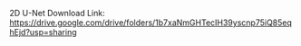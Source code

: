 2D U-Net Download Link: 
https://drive.google.com/drive/folders/1b7xaNmGHTecIH39yscnp75iQ85eqhEjd?usp=sharing
